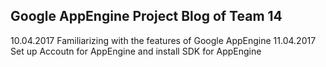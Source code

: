 ## Google AppEngine Project Blog of Team 14

10.04.2017 Familiarizing with the features of Google AppEngine
11.04.2017 Set up Accoutn for AppEngine and install SDK for AppEngine 
